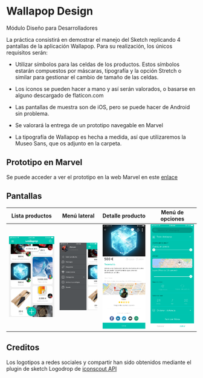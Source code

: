 # Wallapop Design
Módulo Diseño para Desarrolladores

La práctica consistirá en demostrar el manejo del Sketch replicando 4 pantallas de la aplicación Wallapop. Para su realización, los únicos requisitos serán:
- Utilizar símbolos para las celdas de los productos. Estos símbolos estarán compuestos por máscaras, tipografía y la opción Stretch o similar para gestionar el cambio de tamaño de las celdas.

- Los iconos se pueden hacer a mano y así serán valorados, o basarse en alguno descargado de flaticon.com

- Las pantallas de muestra son de iOS, pero se puede hacer de Android sin problema.

- Se valorará la entrega de un prototipo navegable en Marvel

- La tipografía de Wallapop es hecha a medida, así que utilizaremos la Museo Sans,
que os adjunto en la carpeta.


## Prototipo en Marvel
Se puede acceder a ver el prototipo en la web Marvel en este [enlace](https://marvelapp.com/6id4597)


## Pantallas
Lista productos | Menú lateral | Detalle producto | Menú de opciones
------------ | ------------- | ------------- | -------------
<img src = "https://github.com/manuelcolmenero/WallapopDesign/blob/dev/Capturas/Main.png" width="250px"> | <img src = "https://github.com/manuelcolmenero/WallapopDesign/blob/dev/Capturas/Menu.png" width="250px"> | <img src = "https://github.com/manuelcolmenero/WallapopDesign/blob/dev/Capturas/Detalle.png" width="250px"> | <img src = "https://github.com/manuelcolmenero/WallapopDesign/blob/dev/Capturas/Buscador.png" width="250px">


## Creditos
Los logotipos a redes sociales y compartir han sido obtenidos mediante el plugin de sketch Logodrop de [iconscout API](https://iconscout.com/?utm_source=logodrop&utm_medium=sketch)
